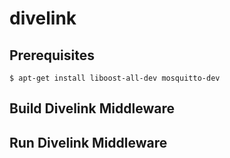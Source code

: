 # divelink

## Prerequisites
```
$ apt-get install liboost-all-dev mosquitto-dev
```

## Build Divelink Middleware

## Run Divelink Middleware